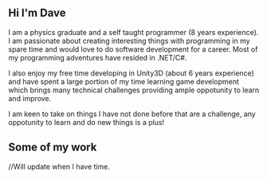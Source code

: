 ## Hi I'm Dave

I am a physics graduate and a self taught programmer (8 years experience). I am passionate about creating interesting things with programming in my spare time 
and would love to do software development for a career. Most of my programming adventures have resided in .NET/C#.

I also enjoy my free time developing in Unity3D (about 6 years experience) and have spent a large portion of my time learning game development which 
brings many technical challenges providing ample oppotunity to learn and improve. 

I am keen to take on things I have not done before that are a challenge, any oppotunity to learn and do new things is a plus!

## Some of my work
//Will update when I have time.

